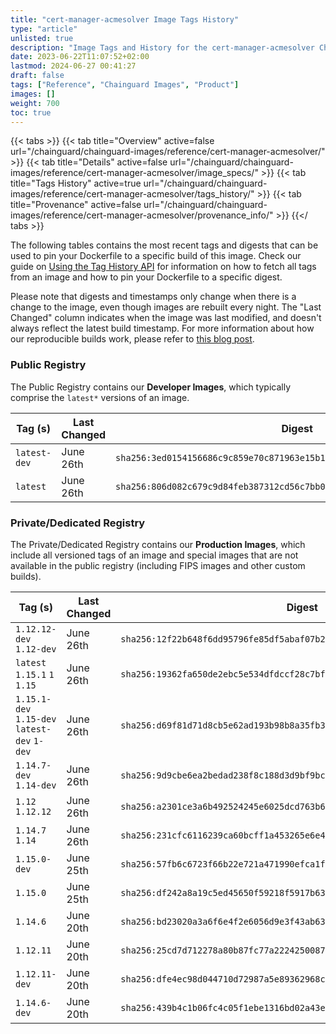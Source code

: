 ```yaml
---
title: "cert-manager-acmesolver Image Tags History"
type: "article"
unlisted: true
description: "Image Tags and History for the cert-manager-acmesolver Chainguard Image"
date: 2023-06-22T11:07:52+02:00
lastmod: 2024-06-27 00:41:27
draft: false
tags: ["Reference", "Chainguard Images", "Product"]
images: []
weight: 700
toc: true
---
```


{{< tabs >}}
{{< tab title="Overview" active=false url="/chainguard/chainguard-images/reference/cert-manager-acmesolver/" >}}
{{< tab title="Details" active=false url="/chainguard/chainguard-images/reference/cert-manager-acmesolver/image_specs/" >}}
{{< tab title="Tags History" active=true url="/chainguard/chainguard-images/reference/cert-manager-acmesolver/tags_history/" >}}
{{< tab title="Provenance" active=false url="/chainguard/chainguard-images/reference/cert-manager-acmesolver/provenance_info/" >}}
{{</ tabs >}}

The following tables contains the most recent tags and digests that can be used to pin your Dockerfile to a specific build of this image. Check our guide on [Using the Tag History API](/chainguard/chainguard-images/using-the-tag-history-api/) for information on how to fetch all tags from an image and how to pin your Dockerfile to a specific digest.

Please note that digests and timestamps only change when there is a change to the image, even though images are rebuilt every night. The "Last Changed" column indicates when the image was last modified, and doesn't always reflect the latest build timestamp. For more information about how our reproducible builds work, please refer to [this blog post](https://www.chainguard.dev/unchained/reproducing-chainguards-reproducible-image-builds).

### Public Registry
The Public Registry contains our **Developer Images**, which typically comprise the `latest*` versions of an image.

| Tag (s)       | Last Changed | Digest                                                                    |
|---------------|--------------|---------------------------------------------------------------------------|
|  `latest-dev` | June 26th    | `sha256:3ed0154156686c9c859e70c871963e15b11492100ef27ee74a241dd913b7bc20` |
|  `latest`     | June 26th    | `sha256:806d082c679c9d84feb387312cd56c7bb0d84172329b8354bbb463ba4bf5fb0b` |


### Private/Dedicated Registry
The Private/Dedicated Registry contains our **Production Images**, which include all versioned tags of an image and special images that are not available in the public registry (including FIPS images and other custom builds).

| Tag (s)                                       | Last Changed | Digest                                                                    |
|-----------------------------------------------|--------------|---------------------------------------------------------------------------|
|  `1.12.12-dev` `1.12-dev`                     | June 26th    | `sha256:12f22b648f6dd95796fe85df5abaf07b262c45de994f9ad1d480ba95c1d68424` |
|  `latest` `1.15.1` `1` `1.15`                 | June 26th    | `sha256:19362fa650de2ebc5e534dfdccf28c7bff3e6264b5fd2811efdd4dc471d7126d` |
|  `1.15.1-dev` `1.15-dev` `latest-dev` `1-dev` | June 26th    | `sha256:d69f81d71d8cb5e62ad193b98b8a35fb3ba28cb4a9e2e53a9af39d0f6d81de0d` |
|  `1.14.7-dev` `1.14-dev`                      | June 26th    | `sha256:9d9cbe6ea2bedad238f8c188d3d9bf9bc07646890cae8617638300b0ae9bd7fe` |
|  `1.12` `1.12.12`                             | June 26th    | `sha256:a2301ce3a6b492524245e6025dcd763b60df9ecd7981e1e0c383fb331f6ffe17` |
|  `1.14.7` `1.14`                              | June 26th    | `sha256:231cfc6116239ca60bcff1a453265e6e4f473af355b44010e5589663600f0ef1` |
|  `1.15.0-dev`                                 | June 25th    | `sha256:57fb6c6723f66b22e721a471990efca1f906bc7391777424f2e805b9abe5d54e` |
|  `1.15.0`                                     | June 25th    | `sha256:df242a8a19c5ed45650f59218f5917b63f82dfc38d5f588afd979080ca86f38f` |
|  `1.14.6`                                     | June 20th    | `sha256:bd23020a3a6f6e4f2e6056d9e3f43ab63334a52ab7b109d133ab9818d2f9fca4` |
|  `1.12.11`                                    | June 20th    | `sha256:25cd7d712278a80b87fc77a2224250087bf07e8d2795b9184db05d2ff707ef6d` |
|  `1.12.11-dev`                                | June 20th    | `sha256:dfe4ec98d044710d72987a5e89362968c5bc977ec87ed6349fd344698947d9bb` |
|  `1.14.6-dev`                                 | June 20th    | `sha256:439b4c1b06fc4c05f1ebe1316bd02a43e81c3f0081bfd0b06453b902fd7ab142` |

